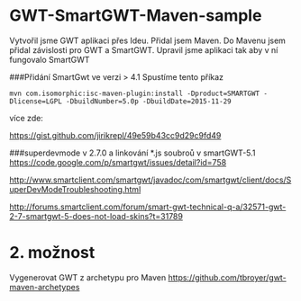 # GWT-SmartGWT-Maven-sample
Vytvořil jsme GWT aplikaci přes Ideu. Přidal jsem Maven. Do Mavenu jsem přidal závislosti pro GWT a SmartGWT. Upravil jsme aplikaci tak aby v ní fungovalo SmartGWT

###Přidání SmartGwt ve verzi > 4.1 
Spustíme tento příkaz

    mvn com.isomorphic:isc-maven-plugin:install -Dproduct=SMARTGWT -Dlicense=LGPL -DbuildNumber=5.0p -DbuildDate=2015-11-29

více zde:

https://gist.github.com/jirikrepl/49e59b43cc9d29c9fd49

###superdevmode v 2.7.0 a linkování *.js soubroů v smartGWT-5.1
https://code.google.com/p/smartgwt/issues/detail?id=758

http://www.smartclient.com/smartgwt/javadoc/com/smartgwt/client/docs/SuperDevModeTroubleshooting.html

http://forums.smartclient.com/forum/smart-gwt-technical-q-a/32571-gwt-2-7-smartgwt-5-does-not-load-skins?t=31789

# 2. možnost
Vygenerovat GWT z archetypu pro Maven https://github.com/tbroyer/gwt-maven-archetypes
